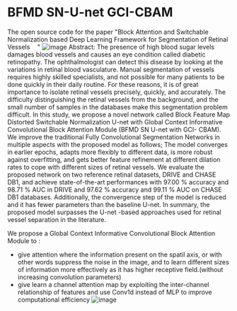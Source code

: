 # BFMD SN-U-net GCI-CBAM
The open source code for the paper "Block Attention and Switchable Normalization based Deep Learning Framework for Segmentation of Retinal Vessels    
"
![image](https://github.com/sabrid369/BFMD-SN-U-net/assets/80791539/f13c2f1b-aee1-441b-9222-a8c542fcfd84)
Abstract:
The presence of high blood sugar levels damages blood vessels and causes an eye condition called diabetic retinopathy. The ophthalmologist can detect this disease by looking at the variations in retinal blood vasculature. Manual segmentation of vessels requires highly skilled specialists, and not possible for many patients to be done quickly in their daily routine. For these reasons, it is of great importance to isolate retinal vessels precisely, quickly, and accurately. The difficulty distinguishing the retinal vessels from the background, and the small number of samples in the databases make this segmentation problem difficult. In this study, we propose a novel network called Block Feature Map Distorted Switchable Normalization U-net with Global Context Informative Convolutional Block Attention Module (BFMD SN U-net with GCI- CBAM). We improve the traditional Fully Convolutional Segmentation Networks in multiple aspects with the proposed model as follows; The model converges in earlier epochs, adapts more flexibly to different data, is more robust against overfitting, and gets better feature refinement at different dilation rates to cope with different sizes of retinal vessels. We evaluate the proposed network on two reference retinal datasets, DRIVE and CHASE DB1, and achieve state-of-the-art performances with 97.00 % accuracy and 98.71 % AUC in DRIVE and 97.62 % accuracy and 99.11 % AUC on CHASE DB1 databases. Additionally, the convergence step of the model is reduced and it has fewer parameters than the baseline U-net. In summary, the proposed model surpasses the U-net -based approaches used for retinal vessel separation in the literature.

We propose a Global Context Informative Convolutional Block Attention Module to : 
* give attention where the information present on the spatil axis, or with other words suppress the noise in the image, and to learn different sizes of information more effectively as it has higher receptive field.(without increasing convolution parameters)
* give learn a channel attention map by exploiting the inter-channel relationship of features and use Conv1d instead of MLP to improve computational efficiency
![image](https://github.com/sabrid369/BFMD-SN-U-net/assets/80791539/d70101a8-76ef-4eac-8514-b1de49017b98)
